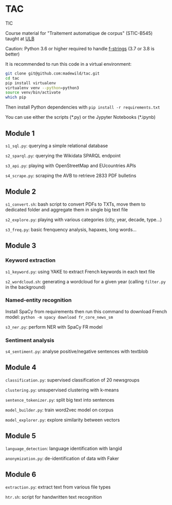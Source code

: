 # TAC

TIC

Course material for "Traitement automatique de corpus" (STIC-B545) taught at [ULB](https://ulb.be)

Caution: Python 3.6 or higher required to handle [f-strings](https://www.python.org/dev/peps/pep-0498/) (3.7 or 3.8 is better)

It is recommended to run this code in a virtual environment:

```bash
git clone git@github.com:madewild/tac.git
cd tac
pip install virtualenv
virtualenv venv --python=python3
source venv/bin/activate
which pip
```

Then install Python dependencies with `pip install -r requirements.txt`

You can use either the scripts (\*.py) or the Jypyter Notebooks (\*.ipynb)

## Module 1

`s1_sql.py`: querying a simple relational database

`s2_sparql.py`: querying the Wikidata SPARQL endpoint

`s3_api.py`: playing with OpenStreetMap and EUcountries APIs

`s4_scrape.py`: scraping the AVB to retrieve 2833 PDF bulletins

## Module 2

`s1_convert.sh`: bash script to convert PDFs to TXTs, move them to dedicated folder and aggregate them in single big text file

`s2_explore.py`: playing with various categories (city, year, decade, type...)

`s3_freq.py`: basic frenquency analysis, hapaxes, long words...

## Module 3

### Keyword extraction

`s1_keyword.py`: using YAKE to extract French keywords in each text file

`s2_wordcloud.sh`: generating a wordcloud for a given year (calling `filter.py` in the background)

### Named-entity recognition

Install SpaCy from requirements then run this command to download French model: `python -m spacy download fr_core_news_sm`

`s3_ner.py`: perform NER with SpaCy FR model

### Sentiment analysis

`s4_sentiment.py`: analyse positive/negative sentences with textblob

## Module 4

`classification.py`: supervised classification of 20 newsgroups

`clustering.py`: unsupervised clustering with k-means

`sentence_tokenizer.py`: split big text into sentences

`model_builder.py`: train word2vec model on corpus

`model_explorer.py`: explore similarity between vectors

## Module 5

`language_detection`: language identification with langid

`anonymization.py`: de-identification of data with Faker

## Module 6

`extraction.py`: extract text from various file types

`htr.sh`: script for handwritten text recognition
